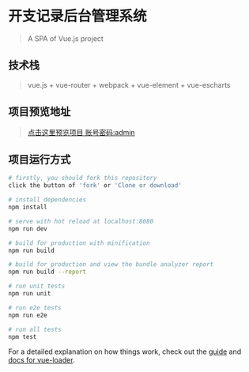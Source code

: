 # 开支记录后台管理系统

> A SPA of Vue.js project

## 技术栈
> vue.js + vue-router + webpack + vue-element + vue-escharts

## 项目预览地址
> [点击这里预览项目 账号密码:admin](http://www.my-web-project.cn)

## 项目运行方式

``` bash
# firstly, you should fork this repository
click the button of 'fork' or 'Clone or download'

# install dependencies
npm install

# serve with hot reload at localhost:8080
npm run dev

# build for production with minification
npm run build

# build for production and view the bundle analyzer report
npm run build --report

# run unit tests
npm run unit

# run e2e tests
npm run e2e

# run all tests
npm test
```

For a detailed explanation on how things work, check out the [guide](http://vuejs-templates.github.io/webpack/) and [docs for vue-loader](http://vuejs.github.io/vue-loader).
